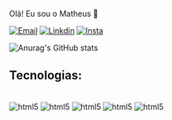 Olá! Eu sou o Matheus 🤙

[![Email](https://img.shields.io/badge/Gmail-D14836?style=for-the-badge&logo=gmail&logoColor=white)](contatoeucarlosmatheus@gmail.com)
[![Linkdin](https://img.shields.io/badge/LinkedIn-0077B5?style=for-the-badge&logo=linkedin&logoColor=white)](https://www.linkedin.com/in/carlos-matheus-7502aa310/)
[![Insta](https://img.shields.io/badge/Instagram-E4405F?style=for-the-badge&logo=instagram&logoColor=white)](https://www.instagram.com/@eomatheuxz/)


![Anurag's GitHub stats](https://github-readme-stats.vercel.app/api?username=eucarlosmatheus&show_icons=true&theme=dark)

## Tecnologias:
<div style='display: inline_block'><br/>
<img align='center' alt='html5' src='https://img.shields.io/badge/HTML5-E34F26?style=for-the-badge&logo=html5&logoColor=white'>
<img align='center' alt='html5' src='https://img.shields.io/badge/CSS3-1572B6?style=for-the-badge&logo=css3&logoColor=white'>
<img align='center' alt='html5' src='https://img.shields.io/badge/JavaScript-F7DF1E?style=for-the-badge&logo=javascript&logoColor=black'>
<img align='center' alt='html5' src='https://img.shields.io/badge/Python-14354C?style=for-the-badge&logo=python&logoColor=white'>
<img align='center' alt='html5' src='https://img.shields.io/badge/Ruby-CC342D?style=for-the-badge&logo=ruby&logoColor=white'>


</div>


